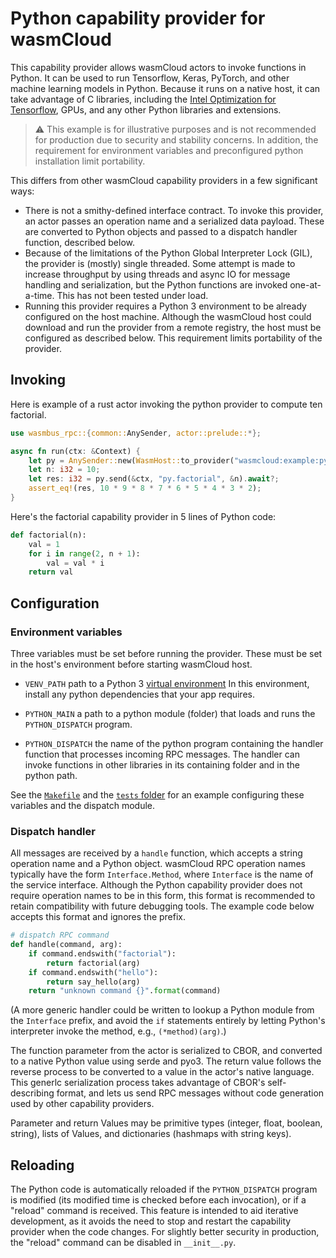 # Python capability provider for wasmCloud

This capability provider allows wasmCloud actors to invoke functions in
Python. It can be used to run Tensorflow, Keras, PyTorch, and other machine
learning models in Python. Because it runs on a native host, it can take
advantage of C libraries, including the [Intel Optimization for Tensorflow](https://www.intel.com/content/www/us/en/developer/articles/guide/optimization-for-tensorflow-installation-guide.html),
GPUs, and any other Python libraries and extensions.

> :warning: This example is for illustrative purposes and is not recommended for production due to security and stability concerns. In addition, the requirement for environment variables and preconfigured python installation limit portability.

This differs from other wasmCloud capability providers in a few
significant ways:

- There is not a smithy-defined interface contract. To invoke this
  provider, an actor passes an operation name and a serialized
  data payload. These are converted to Python objects and passed to a
  dispatch handler function, described below.
- Because of the limitations of the Python Global Interpreter Lock
  (GIL), the provider is (mostly) single threaded. Some attempt is made 
  to increase throughput by using threads and async IO for message handling and
  serialization, but the Python functions are invoked one-at-a-time.
  This has not been tested under load.
- Running this provider requires a Python 3 environment to be already
  configured on the host machine. Although the wasmCloud host could
  download and run the provider from a remote registry, the host
  must be configured as described below. This requirement limits portability
  of the provider.

## Invoking

Here is example of a rust actor invoking the python provider to
compute ten factorial.

```rust
use wasmbus_rpc::{common::AnySender, actor::prelude::*};

async fn run(ctx: &Context) {
    let py = AnySender::new(WasmHost::to_provider("wasmcloud:example:python", "default"));
    let n: i32 = 10;
    let res: i32 = py.send(&ctx, "py.factorial", &n).await?;
    assert_eq!(res, 10 * 9 * 8 * 7 * 6 * 5 * 4 * 3 * 2);
}
```

Here's the factorial capability provider in 5 lines of Python code:

```python
def factorial(n):
    val = 1
    for i in range(2, n + 1):
        val = val * i
    return val
```


## Configuration


### Environment variables

Three variables must be set before running the provider. These must be
set in the host's environment before starting wasmCloud host.

- `VENV_PATH` path to a Python 3 [virtual environment](https://docs.python.org/3/library/venv.html)
  In this environment, install any python dependencies
  that your app requires.

- `PYTHON_MAIN` a path to a python module (folder) that loads and runs
  the `PYTHON_DISPATCH` program. 

- `PYTHON_DISPATCH` the name of the python program containing 
  the handler function that processes incoming RPC messages. 
  The handler can invoke functions in other libraries in its containing
  folder and in the python path.

See the [`Makefile`](./Makefile) and the [`tests` folder](./tests) 
for an example configuring these variables and the dispatch module.


### Dispatch handler

All messages are received by a `handle` function, which accepts a string
operation name and a Python object. wasmCloud RPC operation names 
typically have the form `Interface.Method`, where `Interface` is the name of the
service interface. Although the Python capability provider does not
require operation names to be in this form, this format is recommended
to retain compatibility with future debugging tools. The example
code below accepts this format and ignores the prefix.

```python
# dispatch RPC command
def handle(command, arg):
    if command.endswith("factorial"):
        return factorial(arg)
    if command.endswith("hello"):
        return say_hello(arg)
    return "unknown command {}".format(command)
```

(A more generic handler could be written to lookup a Python module
from the `Interface` prefix, and avoid the `if` statements entirely 
by letting Python's interpreter invoke the method, e.g., `(*method)(arg)`.)

The function parameter from the actor is serialized to CBOR, and
converted to a native Python value using serde and pyo3. The return
value follows the reverse process to be converted to a value in the
actor's native language. This generlc serialization process takes
advantage of CBOR's self-describing format, and lets us send RPC messages
without code generation used by other capability providers.

Parameter and return Values may be primitive types 
(integer, float, boolean, string), lists of Values, 
and dictionaries (hashmaps with string keys).


## Reloading

The Python code is automatically reloaded if the `PYTHON_DISPATCH` 
program is modified (its modified time is checked before each invocation),
or if a "reload" command is received. This feature is intended to aid
iterative development, as it avoids the need to stop and restart the
capability provider when the code changes. For slightly better security 
in production, the "reload" command can be disabled in `__init__.py`.

